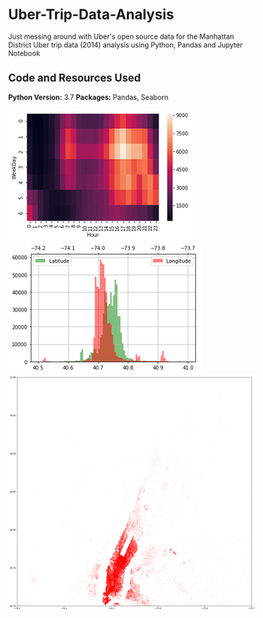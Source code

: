 # Uber-Trip-Data-Analysis
Just messing around with Uber's open source data for the Manhattan District
Uber trip data (2014) analysis using Python, Pandas and Jupyter Notebook

## Code and Resources Used
**Python Version:** 3.7
**Packages:** Pandas, Seaborn

![alt text](https://github.com/OluyemiJ/Uber-Trip-Data-Analysis/blob/master/activity_heat_map.png "Heat Map of Activity")
![alt text](https://github.com//OluyemiJ/Uber-Trip-Data-Analysis/blob/master/lon_lat_hist.png "Longitude Latitude Histogram")
![alt text](https://github.com//OluyemiJ/Uber-Trip-Data-Analysis/blob/master/lon_lat_scatter.png "Longitude Latitude Scatter")
